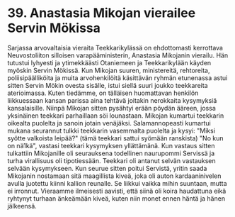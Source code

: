 


    
# 39. Anastasia Mikojan vierailee Servin Mökissa

Sarjassa arvovaltaisia vieraita Teekkarikylässä on ehdottomasti kerrottava Neuvostoliiton silloisen 
varapääministerin, Anastasia Mikojanin vierailu. Hän tutustui lyhyesti ja ytimekkäästi Otaniemeen ja 
Teekkarikylään käyden myöskin Servin Mökissä. Kun Mikojan suuren, ministereitä, rehtoreita, 
poliisipäälliköita ja muita arvohenkilöitä käsittävän ryhmän etunenassa astui sitten Servin Mökin 
ovesta sisälle, istui siellä suuri joukko teekkareita aterioimassa. Kuten tiedämme, on tälläisen 
huomattavan henkilön liikkuessaan kansan parissa aina tehtävä joitakin nerokkaita kysymyksiä 
kansalaisille. Niinpä Mikojan sitten pysähtyi erään pöydän ääreen, jossa yksinäinen teekkari 
parhaillaan söi lounastaan. Mikojan kumartui teekkarin oikealta puolelta ja sanoin jotain venäjäksi. 
Salamannopeasti kumartui mukana seurannut tulkki teekkarin vasemmalta puolelta ja kysyi: "Miksi 
syötte valkoista leipää?" (tämä teekkari sattui syömään ranskista) "No kun on nä1kä", vastasi teekkari 
kysymyksen yllättämänä. Kun vastaus sitten tulkattiin Mikojanille oli seurauksena todellinen 
naurupommi Servissä ja turha virallisuus oli tipotiessään. Teekkari oli antanut selvän vastauksen 
selvään kysymykseen. Kun seurue sitten poitui Servistä, yritin saada Mikojanin nostamaan sitä 
maagillista kiveä, joka oli auton kardaaninivelen avulla juotettu kiinni kallion reunalle. Se liikkui 
vaikka mihin suuntaan, mutta ei irronnut. Vieraamme ilmeisesti aavisti, että siinä oli koira haudattuna 
eikä ryhtynyt turhaan änkeämään kiveä, kuten niin monet ennen häntä ja hänen jälkeensä.

